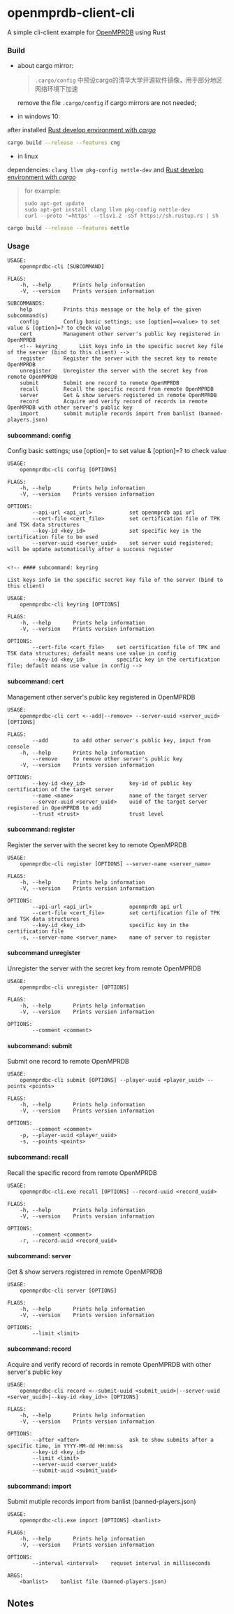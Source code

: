 # openmprdb-client-cli
A simple cli-client example for [OpenMPRDB](https://github.com/NyaaCat/OpenMPRDB) using Rust

### Build

- about cargo mirror:

  >`.cargo/config` 中预设cargo的清华大学开源软件镜像，用于部分地区网络环境下加速

  remove the file `.cargo/config` if cargo mirrors are not needed;


- in windows 10:

after installed [Rust develop environment with _cargo_ ](https://www.rust-lang.org/learn/get-started)

```bash
cargo build --release --features cng
```

- in linux

dependencies:
`clang llvm pkg-config nettle-dev` and [Rust develop environment with _cargo_ ](https://www.rust-lang.org/learn/get-started)

> for example:
>
> ```
> sudo apt-get update
> sudo apt-get install clang llvm pkg-config nettle-dev
> curl --proto '=https' --tlsv1.2 -sSf https://sh.rustup.rs | sh
> ```

```bash
cargo build --release --features nettle
```

### Usage
```
USAGE:
    openmprdbc-cli [SUBCOMMAND]

FLAGS:
    -h, --help       Prints help information
    -V, --version    Prints version information

SUBCOMMANDS:
    help          Prints this message or the help of the given subcommand(s)
    config        Config basic settings; use [option]=<value> to set value & [option]=? to check value
    cert          Management other server's public key registered in OpenMPRDB
    <!-- keyring       List keys info in the specific secret key file of the server (bind to this client) -->
    register      Register the server with the secret key to remote OpenMPRDB
    unregister    Unregister the server with the secret key from remote OpenMPRDB
    submit        Submit one record to remote OpenMPRDB
    recall        Recall the specific record from remote OpenMPRDB
    server        Get & show servers registered in remote OpenMPRDB
    record        Acquire and verify record of records in remote OpenMPRDB with other server's public key
    import        submit mutiple records import from banlist (banned-players.json)
```
#### subcommand: config

Config basic settings; use [option]=<value> to set value & [option]=? to check value
```
USAGE:
    openmprdbc-cli config [OPTIONS]

FLAGS:
    -h, --help       Prints help information
    -V, --version    Prints version information

OPTIONS:
        --api-url <api_url>            set openmprdb api url
        --cert-file <cert_file>        set certification file of TPK and TSK data structures
        --key-id <key_id>              set specific key in the certification file to be used
        --server-uuid <server_uuid>    set server uuid registered; will be update automatically after a success register


<!-- #### subcommand: keyring

List keys info in the specific secret key file of the server (bind to this client)

USAGE:
    openmprdbc-cli keyring [OPTIONS]

FLAGS:
    -h, --help       Prints help information
    -V, --version    Prints version information

OPTIONS:
        --cert-file <cert_file>    set certification file of TPK and TSK data structures; default means use value in config
        --key-id <key_id>          specific key in the certification file; default means use value in config -->
```

#### subcommand: cert

Management other server's public key registered in OpenMPRDB
```
USAGE:
    openmprdbc-cli cert <--add|--remove> --server-uuid <server_uuid> [OPTIONS] 

FLAGS:
        --add        to add other server's public key, input from console
    -h, --help       Prints help information
        --remove     to remove other server's public key
    -V, --version    Prints version information

OPTIONS:
        --key-id <key_id>              key-id of public key certification of the target server
        --name <name>                  name of the target server
        --server-uuid <server_uuid>    uuid of the target server registered in OpenMPRDB to add
        --trust <trust>                trust level
```

#### subcommand: register

Register the server with the secret key to remote OpenMPRDB
```
USAGE:
    openmprdbc-cli register [OPTIONS] --server-name <server_name>

FLAGS:
    -h, --help       Prints help information
    -V, --version    Prints version information

OPTIONS:
        --api-url <api_url>            openmprdb api url
        --cert-file <cert_file>        set certification file of TPK and TSK data structures
        --key-id <key_id>              specific key in the certification file
    -s, --server-name <server_name>    name of server to register
```
#### subcommand unregister

Unregister the server with the secret key from remote OpenMPRDB
```
USAGE:
    openmprdbc-cli unregister [OPTIONS]

FLAGS:
    -h, --help       Prints help information
    -V, --version    Prints version information

OPTIONS:
        --comment <comment>    
```

#### subcommand: submit

Submit one record to remote OpenMPRDB
```
USAGE:
    openmprdbc-cli submit [OPTIONS] --player-uuid <player_uuid> --points <points>

FLAGS:
    -h, --help       Prints help information
    -V, --version    Prints version information

OPTIONS:
        --comment <comment>
    -p, --player-uuid <player_uuid>
    -s, --points <points>
```

#### subcommand: recall

Recall the specific record from remote OpenMPRDB
```
USAGE:
    openmprdbc-cli.exe recall [OPTIONS] --record-uuid <record_uuid>

FLAGS:
    -h, --help       Prints help information
    -V, --version    Prints version information

OPTIONS:
        --comment <comment>
    -r, --record-uuid <record_uuid>
```

#### subcommand: server

Get & show servers registered in remote OpenMPRDB
```
USAGE:
    openmprdbc-cli server [OPTIONS]

FLAGS:
    -h, --help       Prints help information
    -V, --version    Prints version information

OPTIONS:
        --limit <limit>    
```

#### subcommand: record

Acquire and verify record of records in remote OpenMPRDB with other server's public key
```
USAGE:
    openmprdbc-cli record <--submit-uuid <submit_uuid>|--server-uuid <server_uuid>|--key-id <key_id>> [OPTIONS] 

FLAGS:
    -h, --help       Prints help information
    -V, --version    Prints version information

OPTIONS:
        --after <after>                ask to show submits after a specific time, in YYYY-MM-dd HH:mm:ss
        --key-id <key_id>
        --limit <limit>
        --server-uuid <server_uuid>
        --submit-uuid <submit_uuid>
```

#### subcommand: import

Submit mutiple records import from banlist (banned-players.json)
```
USAGE:
    openmprdbc-cli.exe import [OPTIONS] <banlist>

FLAGS:
    -h, --help       Prints help information
    -V, --version    Prints version information

OPTIONS:
        --interval <interval>    requset interval in milliseconds

ARGS:
    <banlist>    banlist file (banned-players.json)
```


## Notes